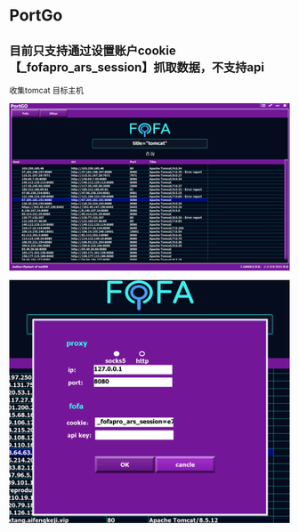 # PortGo

## 目前只支持通过设置账户cookie【_fofapro_ars_session】抓取数据，不支持api

收集tomcat 目标主机
 
 ![](1.png)

 
![](2.png)
 
